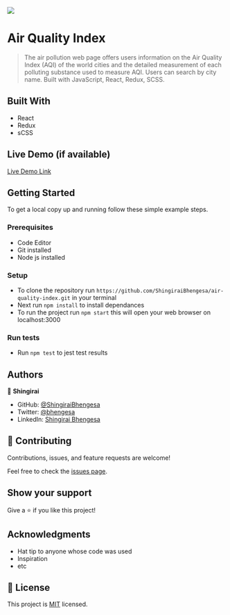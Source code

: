 ![](https://img.shields.io/badge/Microverse-blueviolet)

# Air Quality Index

> The air pollution web page offers users information on the Air Quality Index (AQI) of the world cities and the detailed measurement of each polluting substance used to measure AQI. Users can search by city name. Built with JavaScript, React, Redux, SCSS.


## Built With

- React
- Redux
- sCSS

## Live Demo (if available)

[Live Demo Link](https://livedemo.com)


## Getting Started

To get a local copy up and running follow these simple example steps.

### Prerequisites

- Code Editor
- Git installed
- Node js installed

### Setup

- To clone the repository run `https://github.com/ShingiraiBhengesa/air-quality-index.git` in your terminal
- Next run `npm install` to install dependances
- To run the project run `npm start` this will open your web browser on localhost:3000


### Run tests

- Run `npm test` to jest test results


## Authors

👤 **Shingirai**

- GitHub: [@ShingiraiBhengesa](https://github.com/ShingiraiBhengesa)
- Twitter: [@bhengesa](https://twitter.com/twitterhandle)
- LinkedIn: [Shingirai Bhengesa](https://www.linkedin.com/in/shingirai-bhengesa-612b09206/)

## 🤝 Contributing

Contributions, issues, and feature requests are welcome!

Feel free to check the [issues page](../../issues/).

## Show your support

Give a ⭐️ if you like this project!

## Acknowledgments

- Hat tip to anyone whose code was used
- Inspiration
- etc

## 📝 License

This project is [MIT](./MIT.md) licensed.
